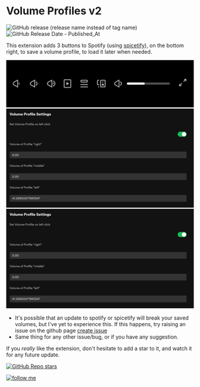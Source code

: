 # Volume Profiles v2

![GitHub release (release name instead of tag name)](https://img.shields.io/github/v/release/notPlancha/volume-profiles-v2)
![GitHub Release Date - Published_At](https://img.shields.io/github/release-date/notPlancha/volume-profiles-v2)



This extension adds 3 buttons to Spotify (using [spicetify](https://github.com/spicetify/spicetify-cli)), on the bottom right, to save a volume profile, to load it later when needed.

![buttons](assets/buttons.png)
![notification](assets/settings.png)
![settings](assets/settings.png)

* It's possible that an update to spotify or spicetify will break your saved volumes, but I've yet to experience this. If this happens, try raising an issue on the github page
  [create issue](https://github.com/user/repository/issues/new)
* Same thing for any other issue/bug, or if you have any suggestion.

If you *really* like the extension, don't hesitate to add a star to it, and watch it for any future update.

[![GitHub Repo stars](https://img.shields.io/github/stars/notPlancha/notPlancha/volume-profiles-v2/?style=social)](https://github.com/notPlancha/volume-profiles-v2/)

[![follow me](https://img.shields.io/github/followers/notPlancha?style=social)](https://github.com/notPlancha)